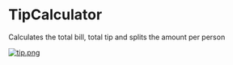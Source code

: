 # TipCalculator
Calculates the total bill, total tip and splits the amount per person 


[![tip.png](https://s15.postimg.org/z5cp0qxcr/tip.png)](https://postimg.org/image/62yexxb2v/)